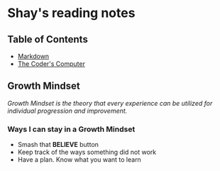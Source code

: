 # Shay's reading  notes

## Table of Contents
- [Markdown](markdown.md)
- [The Coder's Computer](the-coders-computer1.md)

## Growth Mindset
*Growth Mindset is the theory that every experience can be utilized for individual progression and improvement.*  
### Ways I can stay in a Growth Mindset
- Smash that **BELIEVE** button
- Keep track of the ways something did not work
- Have a plan. Know what you want to learn
